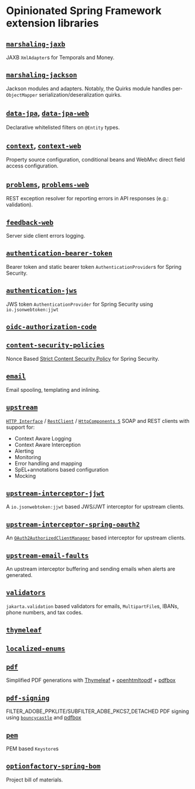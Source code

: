 # Opinionated Spring Framework extension libraries

## [`marshaling-jaxb`](marshaling-jaxb/readme.md)

JAXB `XmlAdapter`s for Temporals and Money.

## [`marshaling-jackson`](marshaling-jackson/readme.md)

Jackson modules and adapters. Notably, the Quirks module handles per-`ObjectMapper` serialization/deseralization quirks.

## [`data-jpa`](data-jpa/readme.md), [`data-jpa-web`](data-jpa-web/readme.md)

Declarative whitelisted filters on `@Entity` types.

## [`context`](context/readme.md), [`context-web`](context-web/readme.md)

Property source configuration, conditional beans and WebMvc direct field access configuration.

## [`problems`](problems/readme.md), [`problems-web`](problems-web/readme.md)

REST exception resolver for reporting errors in API responses (e.g.: validation).

## [`feedback-web`](feedback-web/readme.md)

Server side client errors logging.

## [`authentication-bearer-token`](authentication-bearer-token/readme.md)

Bearer token and static bearer token `AuthenticationProvider`s for Spring Security.

## [`authentication-jws`](authentication-jws/readme.md)

JWS token `AuthenticationProvider` for Spring Security using `io.jsonwebtoken:jjwt`

## [`oidc-authorization-code`](oidc-authorization-code/readme.md)

## [`content-security-policies`](content-security-policies/readme.md)

Nonce Based [Strict Content Security Policy](https://web.dev/articles/strict-csp) for Spring Security.

## [`email`](email/readme.md)

Email spooling, templating and inlining.

## [`upstream`](upstream/readme.md)

[`HTTP Interface`](https://docs.spring.io/spring-framework/reference/integration/rest-clients.html#rest-http-interface) 
/ [`RestClient`](https://docs.spring.io/spring-framework/reference/integration/rest-clients.html) 
/ [`HttpComponents 5`](https://hc.apache.org/httpcomponents-client-5.4.x/migration-guide/index.html) 
SOAP and REST clients with support for:

* Context Aware Logging
* Context Aware Interception
* Alerting
* Monitoring
* Error handling and mapping
* SpEL+annotations based configuration
* Mocking


## [`upstream-interceptor-jjwt`](upstream-interceptor-jjwt/readme.md)

A `io.jsonwebtoken:jjwt` based JWS/JWT interceptor for upstream clients.

## [`upstream-interceptor-spring-oauth2`](upstream-interceptor-spring-oauth2/readme.md)

An [`OAuth2AuthorizedClientManager`](https://docs.spring.io/spring-security/site/docs/current/api/org/springframework/security/oauth2/client/OAuth2AuthorizedClientManager.html) based interceptor for upstream clients.

## [`upstream-email-faults`](upstream-email-faults/readme.md)

An upstream interceptor buffering and sending emails when alerts are generated.

## [`validators`](validators/readme.md)

`jakarta.validation` based validators for emails, `MultipartFile`s, IBANs, phone numbers, and tax codes.

## [`thymeleaf`](thymeleaf/readme.md)


## [`localized-enums`](localized-enums/readme.md)


## [`pdf`](pdf/readme.md)

Simplified PDF generations with [Thymeleaf]() + [openhtmltopdf](https://github.com/openhtmltopdf/openhtmltopdf) + [pdfbox](https://pdfbox.apache.org/)


## [`pdf-signing`](pdf-signing/readme.md)

FILTER_ADOBE_PPKLITE/SUBFILTER_ADBE_PKCS7_DETACHED PDF signing using [`bouncycastle`](https://www.bouncycastle.org/) and [pdfbox](https://pdfbox.apache.org/)


## [`pem`](pem/readme.md)

PEM based `Keystore`s 

## [`optionfactory-spring-bom`](optionfactory-spring-bom/readme.md)

Project bill of materials.
